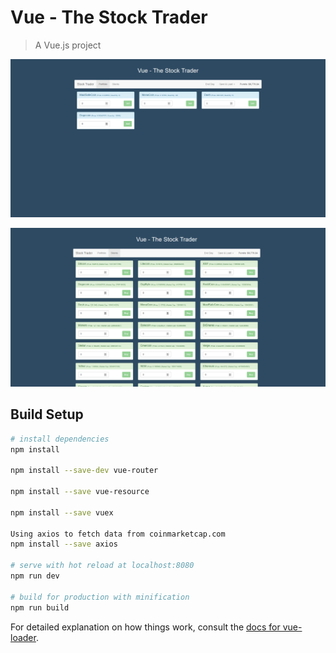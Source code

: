 # Vue - The Stock Trader

> A Vue.js project


![Alt text](https://github.com/TTeRzY/Vue-TheStockTrader/blob/master/src/assets/StockTrader.png "Vue - The Stock Trader")

![Alt text](https://github.com/TTeRzY/Vue-TheStockTrader/blob/master/src/assets/StockTrader2.png "Vue - The Stock Trader")


## Build Setup

``` bash
# install dependencies
npm install

npm install --save-dev vue-router

npm install --save vue-resource

npm install --save vuex

Using axios to fetch data from coinmarketcap.com
npm install --save axios

# serve with hot reload at localhost:8080
npm run dev

# build for production with minification
npm run build
```

For detailed explanation on how things work, consult the [docs for vue-loader](http://vuejs.github.io/vue-loader).
